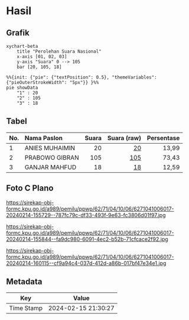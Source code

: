# Hasil

## Grafik

```mermaid
xychart-beta
    title "Perolehan Suara Nasional"
    x-axis [01, 02, 03]
    y-axis "Suara" 0 --> 105
    bar [20, 105, 18]
```

```mermaid
%%{init: {"pie": {"textPosition": 0.5}, "themeVariables": {"pieOuterStrokeWidth": "5px"}} }%%
pie showData
    "1" : 20
    "2" : 105
    "3" : 18
```

## Tabel

| No. | Nama Paslon    | Suara | Suara (raw) | Persentase |
|:--- |:-------------- | -----:| -----------:| ----------:|
| 1   | ANIES MUHAIMIN | 20    | [20][p-1]   | 13,99      |
| 2   | PRABOWO GIBRAN | 105   | [105][p-2]  | 73,43      |
| 3   | GANJAR MAHFUD  | 18    | [18][p-3]   | 12,59      |


[p-1]: https://github.com/gigit-pemilu/pemilu-2024/blob/main/pilpres/hitung-suara/sub/62-kalimantan-tengah/sub/71-kota-palangkaraya/sub/04-sabangau/sub/1006-sabaru/sub/017-tps/sub/paslon-1.txt
[p-2]: https://github.com/gigit-pemilu/pemilu-2024/blob/main/pilpres/hitung-suara/sub/62-kalimantan-tengah/sub/71-kota-palangkaraya/sub/04-sabangau/sub/1006-sabaru/sub/017-tps/sub/paslon-2.txt
[p-3]: https://github.com/gigit-pemilu/pemilu-2024/blob/main/pilpres/hitung-suara/sub/62-kalimantan-tengah/sub/71-kota-palangkaraya/sub/04-sabangau/sub/1006-sabaru/sub/017-tps/sub/paslon-3.txt

## Foto C Plano

https://sirekap-obj-formc.kpu.go.id/a989/pemilu/ppwp/62/71/04/10/06/6271041006017-20240214-155729--787fc79c-df33-493f-9e63-fc3806d01f97.jpg

https://sirekap-obj-formc.kpu.go.id/a989/pemilu/ppwp/62/71/04/10/06/6271041006017-20240214-155844--fa9dc980-6091-4ec2-b52b-71cfcace2f92.jpg

https://sirekap-obj-formc.kpu.go.id/a989/pemilu/ppwp/62/71/04/10/06/6271041006017-20240214-160115--cf9a94c4-037d-412d-a86b-017bf47e34e1.jpg


## Metadata

| Key        | Value               |
| ---------- | ------------------- |
| Time Stamp | 2024-02-15 21:30:27 |



